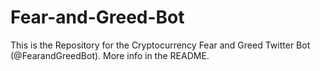 # Fear-and-Greed-Bot
This is the Repository for the Cryptocurrency Fear and Greed Twitter Bot (@FearandGreedBot). More info in the README.
